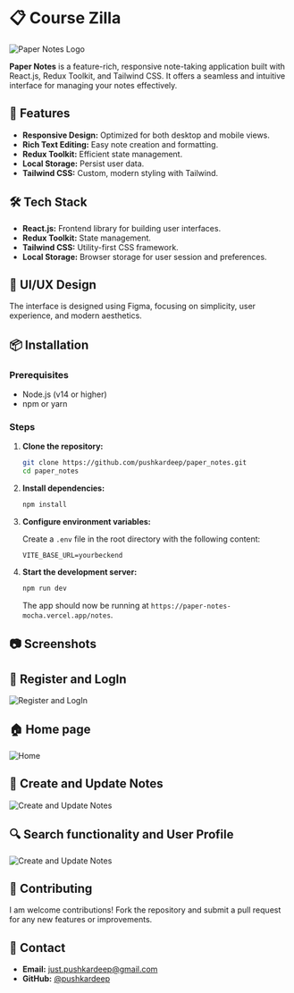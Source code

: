 # 📋 Course Zilla

![Paper Notes Logo](public/images/logo.png)

**Paper Notes** is a feature-rich, responsive note-taking application built with React.js, Redux Toolkit, and Tailwind CSS. It offers a seamless and intuitive interface for managing your notes effectively.

## 🚀 Features

- **Responsive Design:** Optimized for both desktop and mobile views.
- **Rich Text Editing:** Easy note creation and formatting.
- **Redux Toolkit:** Efficient state management.
- **Local Storage:** Persist user data.
- **Tailwind CSS:** Custom, modern styling with Tailwind.

## 🛠️ Tech Stack

- **React.js:** Frontend library for building user interfaces.
- **Redux Toolkit:** State management.
- **Tailwind CSS:** Utility-first CSS framework.
- **Local Storage:** Browser storage for user session and preferences.

## 🎨 UI/UX Design

The interface is designed using Figma, focusing on simplicity, user experience, and modern aesthetics. 

## 📦 Installation

### Prerequisites

- Node.js (v14 or higher)
- npm or yarn

### Steps

1. **Clone the repository:**

    ```bash
    git clone https://github.com/pushkardeep/paper_notes.git
    cd paper_notes
    ```

2. **Install dependencies:**

    ```bash
    npm install
    ```

3. **Configure environment variables:**

    Create a `.env` file in the root directory with the following content:

    ```env
    VITE_BASE_URL=yourbeckend
    ```

4. **Start the development server:**

    ```bash
    npm run dev
    ```

    The app should now be running at `https://paper-notes-mocha.vercel.app/notes`.

## 📷 Screenshots

## 👤 Register and LogIn

![Register and LogIn](public/readmeImages/register_&_logIn.jpeg)
## 🏠 Home page

![Home](public/readmeImages/home.jpeg)
## 📝 Create and Update Notes

![Create and Update Notes](public/readmeImages/create_&_update.jpeg)
## 🔍 Search functionality and User Profile

![Create and Update Notes](public/readmeImages/search_with_profile.jpeg)

## 🤝 Contributing

I am welcome contributions! Fork the repository and submit a pull request for any new features or improvements.

## 📧 Contact

- **Email:** just.pushkardeep@gmail.com
- **GitHub:** [@pushkardeep](https://github.com/Pushkardeep)


